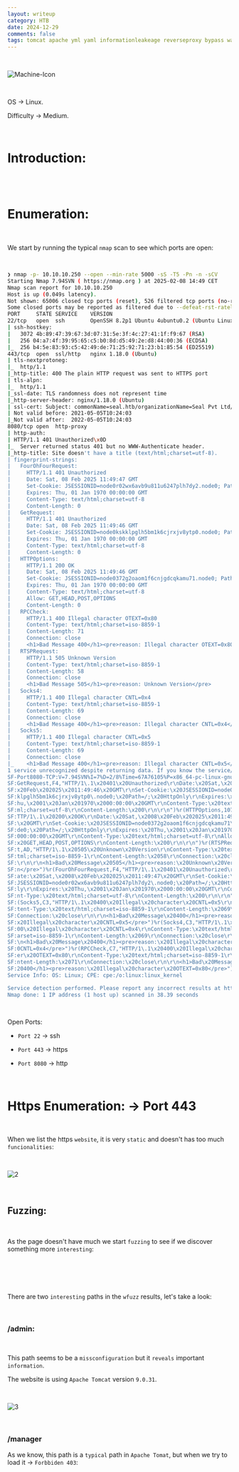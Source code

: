 ```yaml
---
layout: writeup
category: HTB
date: 2024-12-29
comments: false
tags: tomcat apache yml yaml informationleakeage reverseproxy bypass war java ansibleplaybook sudoers scripting
---
```


<br />

![Machine-Icon](../../../assets/images/Seal/1.png)

<br />

OS -> Linux.

Difficulty -> Medium.

<br />

# Introduction:
<br />



<br />

# Enumeration:

<br />

We start by running the typical `nmap` scan to see which ports are open:

<br />

```bash
❯ nmap -p- 10.10.10.250 --open --min-rate 5000 -sS -T5 -Pn -n -sCV
Starting Nmap 7.94SVN ( https://nmap.org ) at 2025-02-08 14:49 CET
Nmap scan report for 10.10.10.250
Host is up (0.049s latency).
Not shown: 65006 closed tcp ports (reset), 526 filtered tcp ports (no-response)
Some closed ports may be reported as filtered due to --defeat-rst-ratelimit
PORT     STATE SERVICE    VERSION
22/tcp   open  ssh        OpenSSH 8.2p1 Ubuntu 4ubuntu0.2 (Ubuntu Linux; protocol 2.0)
| ssh-hostkey: 
|   3072 4b:89:47:39:67:3d:07:31:5e:3f:4c:27:41:1f:f9:67 (RSA)
|   256 04:a7:4f:39:95:65:c5:b0:8d:d5:49:2e:d8:44:00:36 (ECDSA)
|_  256 b4:5e:83:93:c5:42:49:de:71:25:92:71:23:b1:85:54 (ED25519)
443/tcp  open  ssl/http   nginx 1.18.0 (Ubuntu)
| tls-nextprotoneg: 
|_  http/1.1
|_http-title: 400 The plain HTTP request was sent to HTTPS port
| tls-alpn: 
|_  http/1.1
|_ssl-date: TLS randomness does not represent time
|_http-server-header: nginx/1.18.0 (Ubuntu)
| ssl-cert: Subject: commonName=seal.htb/organizationName=Seal Pvt Ltd/stateOrProvinceName=London/countryName=UK
| Not valid before: 2021-05-05T10:24:03
|_Not valid after:  2022-05-05T10:24:03
8080/tcp open  http-proxy
| http-auth: 
| HTTP/1.1 401 Unauthorized\x0D
|_  Server returned status 401 but no WWW-Authenticate header.
|_http-title: Site doesn't have a title (text/html;charset=utf-8).
| fingerprint-strings: 
|   FourOhFourRequest: 
|     HTTP/1.1 401 Unauthorized
|     Date: Sat, 08 Feb 2025 11:49:47 GMT
|     Set-Cookie: JSESSIONID=node0r02wx6avb9u811u6247plh7dy2.node0; Path=/; HttpOnly
|     Expires: Thu, 01 Jan 1970 00:00:00 GMT
|     Content-Type: text/html;charset=utf-8
|     Content-Length: 0
|   GetRequest: 
|     HTTP/1.1 401 Unauthorized
|     Date: Sat, 08 Feb 2025 11:49:46 GMT
|     Set-Cookie: JSESSIONID=node0kskklpglh5bm1k6cjrxjv8ytp0.node0; Path=/; HttpOnly
|     Expires: Thu, 01 Jan 1970 00:00:00 GMT
|     Content-Type: text/html;charset=utf-8
|     Content-Length: 0
|   HTTPOptions: 
|     HTTP/1.1 200 OK
|     Date: Sat, 08 Feb 2025 11:49:46 GMT
|     Set-Cookie: JSESSIONID=node0372g2oaom1f6cnjgdcqkamu71.node0; Path=/; HttpOnly
|     Expires: Thu, 01 Jan 1970 00:00:00 GMT
|     Content-Type: text/html;charset=utf-8
|     Allow: GET,HEAD,POST,OPTIONS
|     Content-Length: 0
|   RPCCheck: 
|     HTTP/1.1 400 Illegal character OTEXT=0x80
|     Content-Type: text/html;charset=iso-8859-1
|     Content-Length: 71
|     Connection: close
|     <h1>Bad Message 400</h1><pre>reason: Illegal character OTEXT=0x80</pre>
|   RTSPRequest: 
|     HTTP/1.1 505 Unknown Version
|     Content-Type: text/html;charset=iso-8859-1
|     Content-Length: 58
|     Connection: close
|     <h1>Bad Message 505</h1><pre>reason: Unknown Version</pre>
|   Socks4: 
|     HTTP/1.1 400 Illegal character CNTL=0x4
|     Content-Type: text/html;charset=iso-8859-1
|     Content-Length: 69
|     Connection: close
|     <h1>Bad Message 400</h1><pre>reason: Illegal character CNTL=0x4</pre>
|   Socks5: 
|     HTTP/1.1 400 Illegal character CNTL=0x5
|     Content-Type: text/html;charset=iso-8859-1
|     Content-Length: 69
|     Connection: close
|_    <h1>Bad Message 400</h1><pre>reason: Illegal character CNTL=0x5</pre>
1 service unrecognized despite returning data. If you know the service/version, please submit the following fingerprint at https://nmap.org/cgi-bin/submit.cgi?new-service :
SF-Port8080-TCP:V=7.94SVN%I=7%D=2/8%Time=67A76105%P=x86_64-pc-linux-gnu%r(
SF:GetRequest,F4,"HTTP/1\.1\x20401\x20Unauthorized\r\nDate:\x20Sat,\x2008\
SF:x20Feb\x202025\x2011:49:46\x20GMT\r\nSet-Cookie:\x20JSESSIONID=node0ksk
SF:klpglh5bm1k6cjrxjv8ytp0\.node0;\x20Path=/;\x20HttpOnly\r\nExpires:\x20T
SF:hu,\x2001\x20Jan\x201970\x2000:00:00\x20GMT\r\nContent-Type:\x20text/ht
SF:ml;charset=utf-8\r\nContent-Length:\x200\r\n\r\n")%r(HTTPOptions,107,"H
SF:TTP/1\.1\x20200\x20OK\r\nDate:\x20Sat,\x2008\x20Feb\x202025\x2011:49:46
SF:\x20GMT\r\nSet-Cookie:\x20JSESSIONID=node0372g2oaom1f6cnjgdcqkamu71\.no
SF:de0;\x20Path=/;\x20HttpOnly\r\nExpires:\x20Thu,\x2001\x20Jan\x201970\x2
SF:000:00:00\x20GMT\r\nContent-Type:\x20text/html;charset=utf-8\r\nAllow:\
SF:x20GET,HEAD,POST,OPTIONS\r\nContent-Length:\x200\r\n\r\n")%r(RTSPReques
SF:t,AD,"HTTP/1\.1\x20505\x20Unknown\x20Version\r\nContent-Type:\x20text/h
SF:tml;charset=iso-8859-1\r\nContent-Length:\x2058\r\nConnection:\x20close
SF:\r\n\r\n<h1>Bad\x20Message\x20505</h1><pre>reason:\x20Unknown\x20Versio
SF:n</pre>")%r(FourOhFourRequest,F4,"HTTP/1\.1\x20401\x20Unauthorized\r\nD
SF:ate:\x20Sat,\x2008\x20Feb\x202025\x2011:49:47\x20GMT\r\nSet-Cookie:\x20
SF:JSESSIONID=node0r02wx6avb9u811u6247plh7dy2\.node0;\x20Path=/;\x20HttpOn
SF:ly\r\nExpires:\x20Thu,\x2001\x20Jan\x201970\x2000:00:00\x20GMT\r\nConte
SF:nt-Type:\x20text/html;charset=utf-8\r\nContent-Length:\x200\r\n\r\n")%r
SF:(Socks5,C3,"HTTP/1\.1\x20400\x20Illegal\x20character\x20CNTL=0x5\r\nCon
SF:tent-Type:\x20text/html;charset=iso-8859-1\r\nContent-Length:\x2069\r\n
SF:Connection:\x20close\r\n\r\n<h1>Bad\x20Message\x20400</h1><pre>reason:\
SF:x20Illegal\x20character\x20CNTL=0x5</pre>")%r(Socks4,C3,"HTTP/1\.1\x204
SF:00\x20Illegal\x20character\x20CNTL=0x4\r\nContent-Type:\x20text/html;ch
SF:arset=iso-8859-1\r\nContent-Length:\x2069\r\nConnection:\x20close\r\n\r
SF:\n<h1>Bad\x20Message\x20400</h1><pre>reason:\x20Illegal\x20character\x2
SF:0CNTL=0x4</pre>")%r(RPCCheck,C7,"HTTP/1\.1\x20400\x20Illegal\x20charact
SF:er\x20OTEXT=0x80\r\nContent-Type:\x20text/html;charset=iso-8859-1\r\nCo
SF:ntent-Length:\x2071\r\nConnection:\x20close\r\n\r\n<h1>Bad\x20Message\x
SF:20400</h1><pre>reason:\x20Illegal\x20character\x20OTEXT=0x80</pre>");
Service Info: OS: Linux; CPE: cpe:/o:linux:linux_kernel

Service detection performed. Please report any incorrect results at https://nmap.org/submit/ .
Nmap done: 1 IP address (1 host up) scanned in 38.39 seconds
```

<br />

Open Ports:

- `Port 22` -> ssh

- `Port 443` -> https

- `Port 8080` -> http

<br />

# Https Enumeration: -> Port 443

<br />

When we list the https `website`, it is very `static` and doesn't has too much `funcionalities`:

<br />

![2](../../../assets/images/Seal/1.png)

<br />

## Fuzzing:

<br />

As the page doesn't have much we start `fuzzing` to see if we discover something more `interesting`:

<br />

```bash

```

<br />

There are two `interesting` paths in the `wfuzz` results, let's take a look:

<br />

### /admin:

<br />

This path seems to be a `missconfiguration` but it `reveals` important `information`.

The website is using `Apache Tomcat` version `9.0.31`.

<br />

![3](../../../assets/images/Seal/3.png)

<br />

### /manager

As we know, this path is a `typical` path in `Apache Tomat`, but when we try to load it -> `Forbbiden 403`:

<br />



<br />
